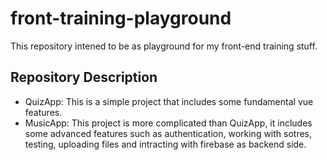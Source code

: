 # front-training-playground
This repository intened to be as playground for my front-end training stuff.

## Repository Description
* QuizApp: This is a simple project that includes some fundamental vue features.
* MusicApp: This project is more complicated than QuizApp, it includes some advanced features such as authentication, working with sotres, testing, uploading files and intracting with firebase as backend side. 


